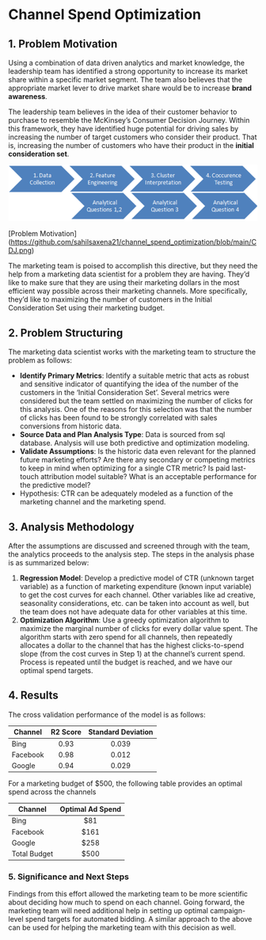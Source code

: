 # **Channel Spend Optimization**

## 1. Problem Motivation
Using a combination of data driven analytics and market knowledge, the leadership team has identified a strong opportunity to increase its market share within a specific market segment. The team also believes that the appropriate market lever to drive market share would be to increase **brand awareness**. 

The leadership team believes in the idea of their customer behavior to purchase to resemble the McKinsey’s Consumer Decision Journey. Within this framework, they have identified huge potential for driving sales by increasing the number of target customers who consider their product. That is, increasing the number of customers who have their product in the **initial consideration set**.

![Methodology](https://github.com/sahilsaxena21/topskillsdsportfolio/blob/main/image_files/methodology.png)

[Problem Motivation] (https://github.com/sahilsaxena21/channel_spend_optimization/blob/main/CDJ.png)

The marketing team is poised to accomplish this directive, but they need the help from a marketing data scientist for a problem they are having. They’d like to make sure that they are using their marketing dollars in the most efficient way possible across their marketing channels. More specifically, they’d like to maximizing the number of customers in the Initial Consideration Set using their marketing budget.  

## 2. Problem Structuring
The marketing data scientist works with the marketing team to structure the problem as follows:

-	**Identify Primary Metrics**: Identify a suitable metric that acts as robust and sensitive indicator of quantifying the idea of the number of the customers in the ‘Initial Consideration Set’. Several metrics were considered but the team settled on maximizing the number of clicks for this analysis. One of the reasons for this selection was that the number of clicks has been found to be strongly correlated with sales conversions from historic data. 
-	**Source Data and Plan Analysis Type**: Data is sourced from sql database. Analysis will use both predictive and optimization modeling.
-	**Validate Assumptions**: Is the historic data even relevant for the planned future marketing efforts? Are there any secondary or competing metrics to keep in mind when optimizing for a single CTR metric? Is paid last-touch attribution model suitable? What is an acceptable performance for the predictive model? 
-	Hypothesis: CTR can be adequately modeled as a function of the marketing channel and the marketing spend.


## 3. Analysis Methodology
After the assumptions are discussed and screened through with the team, the analytics proceeds to the analysis step. The steps in the analysis phase is as summarized below:

1. **Regression Model**: Develop a predictive model of CTR (unknown target variable) as a function of marketing expenditure (known input variable) to get the cost curves for each channel. Other variables like ad creative, seasonality considerations, etc. can be taken into account as well, but the team does not have adequate data for other variables at this time.
2. **Optimization Algorithm**: Use a greedy optimization algorithm to maximize the marginal number of clicks for every dollar value spent. The algorithm starts with zero spend for all channels, then repeatedly allocates a dollar to the channel that has the highest clicks-to-spend slope (from the cost curves in Step 1) at the channel’s current spend. Process is repeated until the budget is reached, and we have our optimal spend targets.


## 4. Results

The cross validation performance of the model is as follows:

| Channel | R2 Score  | Standard Deviation | 
| ---   | :-: | :-: | 
| Bing| 0.93 | 0.039 | 
| Facebook | 0.98 | 0.012 | 
| Google | 0.94 | 0.029 | 

For a marketing budget of $500, the following table provides an optimal spend across the channels

| Channel | Optimal Ad Spend  |
| ---   | :-: | 
| Bing| $81 | 
| Facebook | $161 |  
| Google | $258 |  
| Total Budget | $500 | 

### 5. Significance and Next Steps

Findings from this effort allowed the marketing team to be more scientific about deciding how much to spend on each channel. Going forward, the marketing team will need additional help in setting up optimal campaign-level spend targets for automated bidding. A similar approach to the above can be used for helping the marketing team with this decision as well. 
